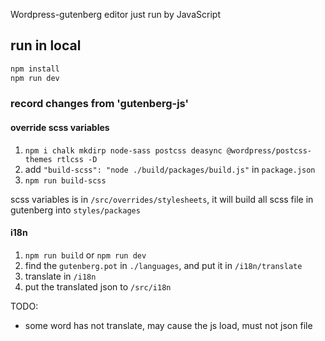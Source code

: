 Wordpress-gutenberg editor just run by JavaScript

## run in local
```bash
npm install
npm run dev
```

### record changes from 'gutenberg-js'

#### override scss variables

1. `npm i chalk mkdirp node-sass postcss deasync @wordpress/postcss-themes rtlcss -D`
2. add `"build-scss": "node ./build/packages/build.js"` in `package.json`
3. `npm run build-scss`

scss variables is in `/src/overrides/stylesheets`, it will build all scss file in gutenberg into `styles/packages`

#### i18n

1. `npm run build` or `npm run dev`
2. find the `gutenberg.pot` in `./languages`, and put it in `/i18n/translate`
3. translate in `/i18n`
4. put the translated json to `/src/i18n`

TODO:
- some word has not translate, may cause the js load, must not json file



